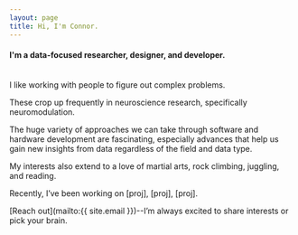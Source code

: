 ```yaml
---
layout: page
title: Hi, I'm Connor.
---
```

<!--## Hi, I'm Connor.-->
#### I'm a data-focused researcher, designer, and developer.
<br>
I like working with people to figure out complex problems.

These crop up frequently in neuroscience research, specifically neuromodulation.

The huge variety of approaches we can take through software and hardware development are fascinating, especially advances that help us gain new insights from data regardless of the field and data type.

My interests also extend to a love of martial arts, rock climbing, juggling, and reading.

Recently, I’ve been working on [proj], [proj], [proj].

[Reach out](mailto:{{ site.email }})--I’m always excited to share interests or pick your brain.